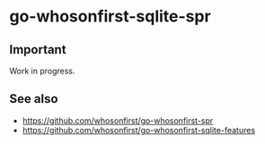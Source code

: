 # go-whosonfirst-sqlite-spr

## Important

Work in progress.

## See also

* https://github.com/whosonfirst/go-whosonfirst-spr
* https://github.com/whosonfirst/go-whosonfirst-sqlite-features